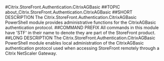 #Citrix.StoreFront.Authentication.CitrixAGBasic
##TOPIC
about_Citrix.StoreFront.Authentication.CitrixAGBasic
##SHORT DESCRIPTION
The Citrix.StoreFront.Authentication.CitrixAGBasic PowerShell module provides administrative functions for the CitrixAGBasic authentication protocol.
##COMMAND PREFIX
All commands in this module have 'STF' in their name to denote they are part of the StoreFront product.
##LONG DESCRIPTION
The Citrix.StoreFront.Authentication.CitrixAGBasic PowerShell module enables local administration of the CitrixAGBasic authentication protocol used when accessing StoreFront remotely through a Citrix NetScaler Gateway.
